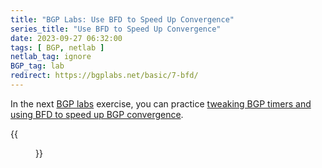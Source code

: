 ```yaml
---
title: "BGP Labs: Use BFD to Speed Up Convergence"
series_title: "Use BFD to Speed Up Convergence"
date: 2023-09-27 06:32:00
tags: [ BGP, netlab ]
netlab_tag: ignore
BGP_tag: lab
redirect: https://bgplabs.net/basic/7-bfd/
---
```

In the next [BGP labs](https://bgplabs.net/) exercise, you can practice [tweaking BGP timers and using BFD to speed up BGP convergence](https://bgplabs.net/basic/7-bfd/).

{{<figure src="https://bgplabs.net/basic/topology-bfd.png">}}
